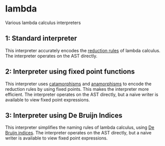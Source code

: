 # lambda
Various lambda calculus interpreters

## 1: Standard interpreter

This interpreter accurately encodes the [reduction rules](https://en.wikipedia.org/wiki/Lambda_calculus#Reduction) of lambda calculus. The interpreter operates on the AST directly.

## 2: Interpreter using fixed point functions

This interpreter uses [catamorphisms](https://en.wikipedia.org/wiki/Catamorphism) and [anamorphisms](https://en.wikipedia.org/wiki/Anamorphism) to encode the reduction rules by using fixed points. This makes the interpreter more efficient. The interpreter operates on the AST directly, but a naive writer is available to view fixed point expressions.

## 3: Interpreter using De Bruijn Indices

This interpreter simplifies the naming rules of lambda calculus, using [De Bruijn indices](https://en.wikipedia.org/wiki/De_Bruijn_index). The interpreter operates on the AST directly, but a naive writer is available to view fixed point expressions.
